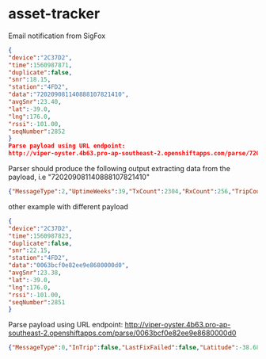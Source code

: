 # asset-tracker

Email notification from SigFox
```json
{
"device":"2C37D2", 
"time":1560987871, 
"duplicate":false, 
"snr":18.15, 
"station":"4FD2", 
"data":"720209081140888107821410", 
"avgSnr":23.40, 
"lat":-39.0, 
"lng":176.0, 
"rssi":-101.00, 
"seqNumber":2852 
}
Parse payload using URL endpoint:
http://viper-oyster.4b63.pro-ap-southeast-2.openshiftapps.com/parse/720209081140888107821410
```

Parser should produce the following output extracting data from the payload, i.e "720209081140888107821410"

```json
{"MessageType":2,"UptimeWeeks":39,"TxCount":2304,"RxCount":256,"TripCount":17,"GpsSuccessCount":2112,"GpsFailureCount":96,"AverageFixTimeSeconds":15,"AverageFailTimeSeconds":130,"AverageFreshenTimeSeconds":10,"WakeUpsPerTrip":8}
```

other example with different payload
```json
{
"device":"2C37D2", 
"time":1560987823, 
"duplicate":false, 
"snr":22.15, 
"station":"4FD2", 
"data":"0063bcf0e82ee9e8680000d0", 
"avgSnr":23.38, 
"lat":-39.0, 
"lng":176.0, 
"rssi":-101.00, 
"seqNumber":2851 
}
```

Parse payload using URL endpoint:
http://viper-oyster.4b63.pro-ap-southeast-2.openshiftapps.com/parse/0063bcf0e82ee9e8680000d0

```json
{"MessageType":0,"InTrip":false,"LastFixFailed":false,"Latitude":-38.6876317,"Longitude":176.00945099999998,"Heading":0,"SpeedKmH":0,"BatteryVoltage":5.2}
```



